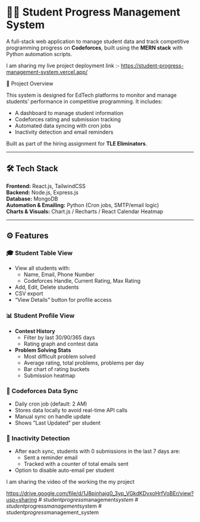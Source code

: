 
# 🧑‍🎓 Student Progress Management System

A full-stack web application to manage student data and track competitive programming progress on **Codeforces**, built using the **MERN stack** with Python automation scripts.

I am sharing my live project deployment link :- 
https://student-progress-management-system.vercel.app/



📌 Project Overview

This system is designed for EdTech platforms to monitor and manage students' performance in competitive programming. It includes:

- A dashboard to manage student information
- Codeforces rating and submission tracking
- Automated data syncing with cron jobs
- Inactivity detection and email reminders

Built as part of the hiring assignment for **TLE Eliminators**.

---

## 🛠️ Tech Stack

**Frontend:** React.js, TailwindCSS  
**Backend:** Node.js, Express.js  
**Database:** MongoDB  
**Automation & Emailing:** Python (Cron jobs, SMTP/email logic)  
**Charts & Visuals:** Chart.js / Recharts / React Calendar Heatmap

---

## ⚙️ Features

### 🎓 Student Table View
- View all students with:
  - Name, Email, Phone Number
  - Codeforces Handle, Current Rating, Max Rating
- Add, Edit, Delete students
- CSV export
- “View Details” button for profile access

### 📊 Student Profile View
- **Contest History**
  - Filter by last 30/90/365 days
  - Rating graph and contest data
- **Problem Solving Stats**
  - Most difficult problem solved
  - Average rating, total problems, problems per day
  - Bar chart of rating buckets
  - Submission heatmap

### 🔄 Codeforces Data Sync
- Daily cron job (default: 2 AM)
- Stores data locally to avoid real-time API calls
- Manual sync on handle update
- Shows "Last Updated" per student

### 🚨 Inactivity Detection
- After each sync, students with 0 submissions in the last 7 days are:
  - Sent a reminder email
  - Tracked with a counter of total emails sent
- Option to disable auto-email per student


I am sharing the video of the working the my project 





https://drive.google.com/file/d/1J8pinhajq0_3yp_VGkdKDvxoHrfVoBEr/view?usp=sharing
#   s t u d e n t _ p r o g r e s s _ m a n a g e m e n t _ s y s t e m  
 #   s t u d e n t _ p r o g r e s s _ m a n a g e m e n t _ s y s t e m  
 #   s t u d e n t _ p r o g r e s s _ m a n a g e m e n t _ s y s t e m  
 